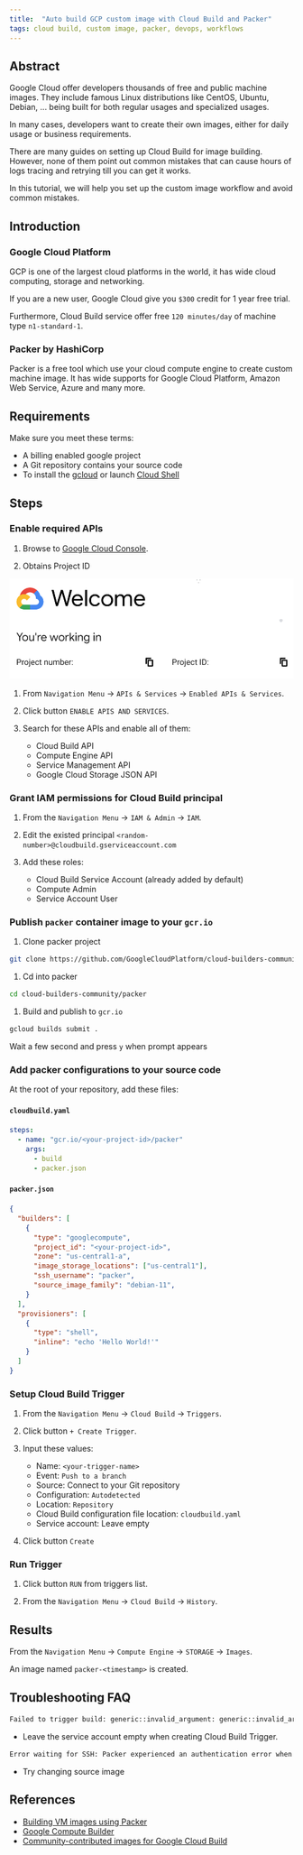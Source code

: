 ```yaml
---
title:  "Auto build GCP custom image with Cloud Build and Packer"
tags: cloud build, custom image, packer, devops, workflows
---
```


## Abstract

Google Cloud offer developers thousands of free and public machine images. They include famous Linux distributions like CentOS, Ubuntu, Debian, ... being built for both regular usages and specialized usages.

In many cases, developers want to create their own images, either for daily usage or business requirements.

There are many guides on setting up Cloud Build for image building. However, none of them point out common mistakes that can cause hours of logs tracing and retrying till you can get it works.

In this tutorial, we will help you set up the custom image workflow and avoid common mistakes.

## Introduction

### Google Cloud Platform

GCP is one of the largest cloud platforms in the world, it has wide cloud computing, storage and networking.

If you are a new user, Google Cloud give you `$300` credit for 1 year free trial.

Furthermore, Cloud Build service offer free `120 minutes/day` of machine type `n1-standard-1`.

### Packer by HashiCorp

Packer is a free tool which use your cloud compute engine to create custom machine image. It has wide supports for Google Cloud Platform, Amazon Web Service, Azure and many more.

## Requirements

Make sure you meet these terms:

- A billing enabled google project
- A Git repository contains your source code
- To install the [gcloud](https://cloud.google.com/sdk/docs/install) or launch [Cloud Shell](https://cloud.google.com/shell/docs/launching-cloud-shell)

## Steps

### Enable required APIs

1. Browse to [Google Cloud Console](https://console.cloud.google.com/).

1. Obtains Project ID

![Project Id](./project-id.png)

1. From `Navigation Menu` -> `APIs & Services` -> `Enabled APIs & Services`.

1. Click button `ENABLE APIS AND SERVICES`.

1. Search for these APIs and enable all of them:

   - Cloud Build API
   - Compute Engine API
   - Service Management API
   - Google Cloud Storage JSON API

### Grant IAM permissions for Cloud Build principal

1. From the `Navigation Menu` -> `IAM & Admin` -> `IAM`.

1. Edit the existed principal `<random-number>@cloudbuild.gserviceaccount.com`

1. Add these roles:

   - Cloud Build Service Account (already added by default)
   - Compute Admin
   - Service Account User

### Publish `packer` container image to your `gcr.io`

1. Clone packer project

  ```bash
  git clone https://github.com/GoogleCloudPlatform/cloud-builders-community.git
  ```

1. Cd into packer

  ```bash
  cd cloud-builders-community/packer
  ```

1. Build and publish to `gcr.io`

  ```bash
  gcloud builds submit .
  ```

Wait a few second and press `y` when prompt appears

### Add packer configurations to your source code

At the root of your repository, add these files:

#### **`cloudbuild.yaml`**

  ```yaml
  steps:
    - name: "gcr.io/<your-project-id>/packer"
      args:
        - build
        - packer.json
  ```

#### **`packer.json`**

  ```json
  {
    "builders": [
      {
        "type": "googlecompute",
        "project_id": "<your-project-id>",
        "zone": "us-central1-a",
        "image_storage_locations": ["us-central1"],
        "ssh_username": "packer",
        "source_image_family": "debian-11",
      }
    ],
    "provisioners": [
      {
        "type": "shell",
        "inline": "echo 'Hello World!'"
      }
    ]
  }
  ```

### Setup Cloud Build Trigger

1. From the `Navigation Menu` -> `Cloud Build` -> `Triggers`.

1. Click button `+ Create Trigger`.

1. Input these values:

   - Name: `<your-trigger-name>`
   - Event: `Push to a branch`
   - Source: Connect to your Git repository
   - Configuration: `Autodetected`
   - Location: `Repository`
   - Cloud Build configuration file location: `cloudbuild.yaml`
   - Service account: Leave empty

1. Click button `Create`

### Run Trigger

1. Click button `RUN` from triggers list.

1. From the `Navigation Menu` -> `Cloud Build` -> `History`.

## Results

From the `Navigation Menu` -> `Compute Engine` -> `STORAGE` -> `Images`.

An image named `packer-<timestamp>` is created.

## Troubleshooting FAQ

```bash
Failed to trigger build: generic::invalid_argument: generic::invalid_argument: if 'build.service_account' is specified, the build must either (a) specify 'build.logs_bucket' (b) use the CLOUD_LOGGING_ONLY logging option, or (c) use the NONE logging option
```

- Leave the service account empty when creating Cloud Build Trigger.

```bash
Error waiting for SSH: Packer experienced an authentication error when trying to connect via SSH. This can happen if your username/password are wrong. You may want to double-check your credentials as part of your debugging process. original error: ssh: handshake failed: ssh: unable to authenticate, attempted methods [none publickey], no supported methods remain
```

- Try changing source image

## References

- [Building VM images using Packer](https://cloud.google.com/build/docs/building/build-vm-images-with-packer)
- [Google Compute Builder](https://www.packer.io/plugins/builders/googlecompute)
- [Community-contributed images for Google Cloud Build](https://github.com/GoogleCloudPlatform/cloud-builders-community)
